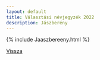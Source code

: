 ```yaml
---
layout: default
title: Választási névjegyzék 2022
description: Jászberény
---
```


{% include Jaaszbereeny.html %}

[Vissza](./)